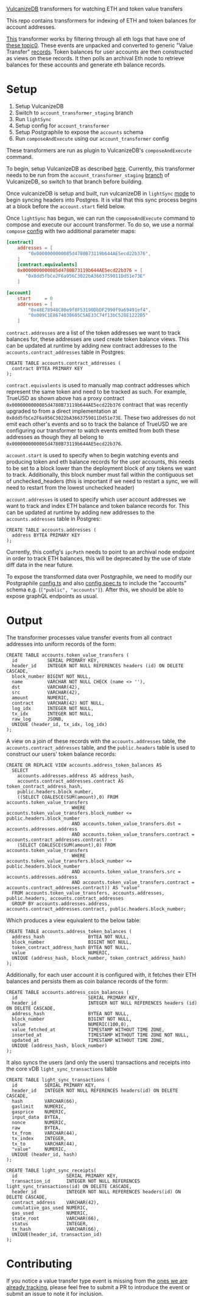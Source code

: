 [VulcanizeDB](https://github.com/vulcanize/maker-vulcanizedb) transformers for watching ETH and token value transfers

This repo contains transformers for indexing of ETH and token balances for account addresses.

[This](https://github.com/vulcanize/account_transformers/tree/master/transformers/account/light) 
transformer works by filtering through all eth logs that have one of [these topic0](https://github.com/vulcanize/account_transformers/blob/master/transformers/account/shared/constants/signatures.go#L56).
These events are unpacked and converted to generic "Value Transfer" [records](https://github.com/vulcanize/account_transformers/blob/master/transformers/account/light/models/model.go#L19).
Token balances for user accounts are then constructed  as views on these records.
It then polls an archival Eth node to retrieve balances for these accounts and generate eth balance records.

# Setup 

1. Setup VulcanizeDB
1. Switch to `account_transformer_staging` branch
1. Run `lightSync`
1. Setup config for `account_transformer`
1. Setup Postgraphile to expose the `accounts` schema
1. Run `composeAndExecute` using our `account_transformer` config

These transformers are run as plugin to VulcanizeDB's `composeAndExecute` command.

To begin, setup VulcanizeDB as described [here](https://github.com/vulcanize/maker-vulcanizedb#project-setup).
Currently, this transformer needs to be run from the `account_transformer_staging` [branch](https://github.com/vulcanize/maker-vulcanizedb/tree/account_transformer_staging)
of VulcanizeDB, so switch to that branch before building.

Once vulcanizeDB is setup and built, run vulcanizeDB in `lightSync` [mode](https://github.com/vulcanize/maker-vulcanizedb#alternatively-sync-in-light-mode)
to begin syncing headers into Postgres. It is vital that this sync process begins at a block before the `account.start` field below.

Once `lightSync` has begun, we can run the `composeAndExecute` command to compose and execute our account transformer. To
do so, we use a normal `compose` [config](https://github.com/vulcanize/maker-vulcanizedb#contractwatcher) with two additional parameter maps:

```toml
[contract]
    addresses = [
        "0x0000000000085d4780B73119b644AE5ecd22b376",
    ]
    [contract.equivalents]
    0x0000000000085d4780B73119b644AE5ecd22b376 = [
       "0x8dd5fbCe2F6a956C3022bA3663759011Dd51e73E"
    ]

[account]
    start     = 0
    addresses = [
        "0x48E78948C80e9f8F53190DbDF2990f9a69491ef4",
        "0x009C1E8674038605C5AE33C74f13bC528E1222B5"
    ]
```
`contract.addresses` are a list of the token addresses we want to track balances for, these addresses are used create token balance views.
This can be updated at runtime by adding new contract addresses to the `accounts.contract_addresses` table in Postgres:

```postgresql
CREATE TABLE accounts.contract_addresses (
  contract BYTEA PRIMARY KEY
);
```
`contract.equivalents` is used to manually map contract addresses which represent the same token and need to be tracked
as such. For example, TrueUSD as shown above has a proxy contract `0x0000000000085d4780B73119b644AE5ecd22b376`
contract that was recently upgraded to from a direct implementation at `0x8dd5fbCe2F6a956C3022bA3663759011Dd51e73E`. 
These two addresses do not emit each other's events and so to track the balance of TrueUSD we are configuring our
transformer to watch events emitted from both these addresses as though they all belong to `0x0000000000085d4780B73119b644AE5ecd22b376`.

`account.start` is used to specify when to begin watching events and producing token and eth balance records for the user accounts,
this needs to be set to a block lower than the deployment block of any tokens we want to track. Additionally, this block number must fall within
the contiguous set of unchecked_headers (this is important if we need to restart a sync, we will need to restart from the lowest unchecked header)

`account.addresses` is used to specify which user account addresses we want to track and index ETH balance and token balance
records for. This can be updated at runtime by adding new addresses to the `accounts.addresses` table in Postgres: 

```postgresql
CREATE TABLE accounts.addresses (
  address BYTEA PRIMARY KEY
);
```

Currently, this config's `ipcPath` needs to point to an archival node endpoint in order to track ETH balances, this will be deprecated
by the use of state diff data in the near future.

To expose the transformed data over Postgraphile, we need to modify our Postgraphile [config.ts](https://github.com/vulcanize/maker-vulcanizedb/blob/staging/postgraphile/src/server/config.ts#L42)
and also [config.spec.ts](https://github.com/vulcanize/maker-vulcanizedb/blob/staging/postgraphile/spec/server/config.spec.ts) to include the "accounts" schema
e.g. (`["public", "accounts"]`). After this, we should be able to expose graphQL endpoints as usual.


# Output

The transformer processes value transfer events from all contract addresses into uniform records of the form:

```postgresql
CREATE TABLE accounts.token_value_transfers (
  id           SERIAL PRIMARY KEY,
  header_id    INTEGER NOT NULL REFERENCES headers (id) ON DELETE CASCADE,
  block_number BIGINT NOT NULL,
  name         VARCHAR NOT NULL CHECK (name <> ''),
  dst          VARCHAR(42),
  src          VARCHAR(42),
  amount       NUMERIC,
  contract     VARCHAR(42) NOT NULL,
  log_idx      INTEGER NOT NULL,
  tx_idx       INTEGER NOT NULL,
  raw_log      JSONB,
  UNIQUE (header_id, tx_idx, log_idx)
);
```

A view on a join of these records with the `accounts.addresses` table, the `accounts.contract_addresses` table, and
the `public.headers` table is used to construct our users' token balance records:

```postgresql
CREATE OR REPLACE VIEW accounts.address_token_balances AS
  SELECT
    accounts.addresses.address AS address_hash,
    accounts.contract_addresses.contract AS token_contract_address_hash,
    public.headers.block_number,
    ((SELECT COALESCE(SUM(amount),0) FROM accounts.token_value_transfers
                        WHERE accounts.token_value_transfers.block_number <= public.headers.block_number
                        AND accounts.token_value_transfers.dst = accounts.addresses.address
                        AND accounts.token_value_transfers.contract = accounts.contract_addresses.contract) -
    (SELECT COALESCE(SUM(amount),0) FROM accounts.token_value_transfers
                        WHERE accounts.token_value_transfers.block_number <= public.headers.block_number
                        AND accounts.token_value_transfers.src = accounts.addresses.address
                        AND accounts.token_value_transfers.contract = accounts.contract_addresses.contract)) AS "value"
  FROM accounts.token_value_transfers, accounts.addresses, public.headers, accounts.contract_addresses
  GROUP BY accounts.addresses.address, accounts.contract_addresses.contract, public.headers.block_number;
```

Which produces a view equivalent to the below table:

```postgresql
CREATE TABLE accounts.address_token_balances (
  address_hash                BYTEA NOT NULL,
  block_number                BIGINT NOT NULL,
  token_contract_address_hash BYTEA NOT NULL,
  value                       NUMERIC,
  UNIQUE (address_hash, block_number, token_contract_address_hash)
);
```

Additionally, for each user account it is configured with, it fetches their ETH balances and persists them as coin
balance records of the form:

```postgresql
CREATE TABLE accounts.address_coin_balances (
  id                          SERIAL PRIMARY KEY,
  header_id                   INTEGER NOT NULL REFERENCES headers (id) ON DELETE CASCADE,
  address_hash                BYTEA NOT NULL,
  block_number                BIGINT NOT NULL,
  value                       NUMERIC(100,0),
  value_fetched_at            TIMESTAMP WITHOUT TIME ZONE,
  inserted_at                 TIMESTAMP WITHOUT TIME ZONE NOT NULL,
  updated_at                  TIMESTAMP WITHOUT TIME ZONE,
  UNIQUE (address_hash, block_number)
);
```

It also syncs the users (and only the users) transactions and receipts into the core vDB `light_sync_transactions` table

```postgresql
CREATE TABLE light_sync_transactions (
  id          SERIAL PRIMARY KEY,
  header_id   INTEGER NOT NULL REFERENCES headers(id) ON DELETE CASCADE,
  hash        VARCHAR(66),
  gaslimit    NUMERIC,
  gasprice    NUMERIC,
  input_data  BYTEA,
  nonce       NUMERIC,
  raw         BYTEA,
  tx_from     VARCHAR(44),
  tx_index    INTEGER,
  tx_to       VARCHAR(44),
  "value"     NUMERIC,
  UNIQUE (header_id, hash)
);
```

```postgresql
CREATE TABLE light_sync_receipts(
  id                  SERIAL PRIMARY KEY,
  transaction_id      INTEGER NOT NULL REFERENCES light_sync_transactions(id) ON DELETE CASCADE,
  header_id           INTEGER NOT NULL REFERENCES headers(id) ON DELETE CASCADE,
  contract_address    VARCHAR(42),
  cumulative_gas_used NUMERIC,
  gas_used            NUMERIC,
  state_root          VARCHAR(66),
  status              INTEGER,
  tx_hash             VARCHAR(66),
  UNIQUE(header_id, transaction_id)
);
```

# Contributing
If you notice a value transfer type event is missing from the [ones we are already tracking](https://github.com/vulcanize/account_transformers/blob/master/transformers/account/shared/constants/signatures.go#L56),
please feel free to submit a PR to introduce the event or submit an issue to note it for inclusion.
